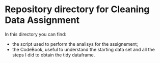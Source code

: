 # Repository directory for Cleaning Data Assignment

In this directory you can find:

- the script used to perform the analisys for the assignement; 
- the CodeBook, useful to understand the starting data set and all the steps I did to obtain the tidy dataframe. 

